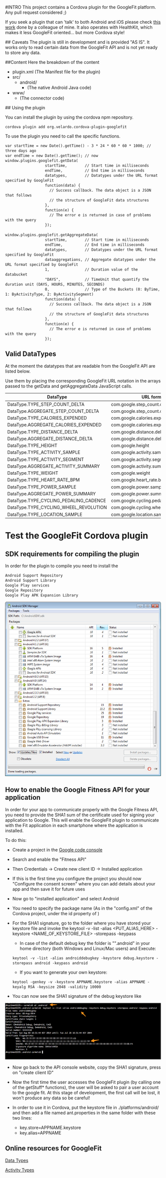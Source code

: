 #INTRO
This project contains a Cordova plugin for the GoogleFit platform.
Any pull request considered ;)

If you seek a plugin that can 'talk' to both Android and iOS please check [this work](https://github.com/dariosalvi78/cordova-plugin-health) done by a colleague of mine.
It also operates with HealthKit, which makes it less GoogleFit oriented... but more Cordova style!


## Caveats
The plugin is still in development and is provided "AS IS".
It works only to read certain data from the GoogleFit API and is not yet ready to store any data.


##Content
Here the breakdown of the content

- plugin.xml  (The Manifest file for the plugin)
- src/
   - android/
      - <Java source code>  (The native Android Java code)
- www/
   - <JavaScript interface> (The connector code)



## Using the plugin

You can install the plugin by using the cordova npm repository.

```
cordova plugin add org.velardo.cordova-plugin-googlefit
```

To use the plugin you need to call the specific functions.
```
var startTime = new Date().getTime() - 3 * 24 * 60 * 60 * 1000; // three days ago
var endTime = new Date().getTime(); // now
window.plugins.googlefit.getData(
                  startTime,        // Start time in milliseconds
                  endTime,          // End time in milliseconds
                  datatypes,        // Datatypes under the URL format specified by GoogleFit
                  function(data) {
                    // Success callback. The data object is a JSON that follows
                    // the structure of GoogleFit data structures
                  },
                  function(e) {
                    // The error e is returned in case of problems with the query
                  });

window.plugins.googlefit.getAggregateData(
                  startTime,        // Start time in milliseconds
                  endTime,          // End time in milliseconds
                  datatypes,        // Datatypes under the URL format specified by GoogleFit
                  dataaggregations, // Aggregate datatypes under the URL format specified by GoogleFit
                  1,                // Duration value of the databucket
                  "DAYS",           // TimeUnit that quantify the duration unit (DAYS, HOURS, MINUTES, SECONDS)
                  0,                // Type of the Buckets (0: ByTime, 1: ByActivityType, 2: ByActivitySegment)
                  function(data) {
                    // Success callback. The data object is a JSON that follows
                    // the structure of GoogleFit data structures
                  },
                  function(e) {
                    // The error e is returned in case of problems with the query
                  });
```

Valid DataTypes
------

At the moment the datatypes that are readable from the GoogleFit API are listed below.

Use them by placing the corresponding GoogleFit URL notation in the arrays passed to the getData and getAggregateData JavaScript calls.

| DataType                                | URL format                               |
| --------------------------------------- | ---------------------------------------- |
| DataType.TYPE_STEP_COUNT_DELTA          | com.google.step_count.delta              |
| DataType.AGGREGATE_STEP_COUNT_DELTA     | com.google.step_count.delta              |
| DataType.TYPE_CALORIES_EXPENDED         | com.google.calories.expended             |
| DataType.AGGREGATE_CALORIES_EXPENDED    | com.google.calories.expended             |
| DataType.TYPE_DISTANCE_DELTA            | com.google.distance.delta                |
| DataType.AGGREGATE_DISTANCE_DELTA       | com.google.distance.delta                |
| DataType.TYPE_HEIGHT                    | com.google.height                        |
| DataType.TYPE_ACTIVITY_SAMPLE           | com.google.activity.sample               |
| DataType.TYPE_ACTIVITY_SEGMENT          | com.google.activity.segment              |
| DataType.AGGREGATE_ACTIVITY_SUMMARY     | com.google.activity.summary              |
| DataType.TYPE_WEIGHT                    | com.google.weight                        |
| DataType.TYPE_HEART_RATE_BPM            | com.google.heart_rate.bpm                |
| DataType.TYPE_POWER_SAMPLE              | com.google.power.sample                  |
| DataType.AGGREGATE_POWER_SUMMARY        | com.google.power.summary                 |
| DataType.TYPE_CYCLING_PEDALING_CADENCE  | com.google.cycling.pedaling.cadence      |
| DataType.TYPE_CYCLING_WHEEL_REVOLUTION  | com.google.cycling.wheel_revolution.rpm  |
| DataType.TYPE_LOCATION_SAMPLE           | com.google.location.sample               |



# Test the GoogleFit Cordova plugin

## SDK requirements for compiling the plugin
In order for the plugin to compile you need to install the
```
Android Support Repository
Android Support Library
Google Play services
Google Repository
Google Play APK Expansion Library
```
 ![Image of Android SDK configuration](_imgs/Android_SDK.png)


## How to enable the Google Fitness API for your application

In order for your app to communicate properly with the Google Fitness API, you need to provide the SHA1 sum of the certificate used for signing your application to Google. This will enable the GoogleFit plugin to communicate with the Fit application in each smartphone where the application is installed.

To do this:
 * Create a project in the [Google code console](https://code.google.com/apis/console/?pli=1)
 * Search and enable the "Fitness API"
 * Then Credentials → Create new client ID → Installed application
 * If this is the first time you configure the project you should now "Configure the consent screen" where you can add details about your app and then save it for future uses
 * Now go to "installed application" and select Android
 * You need to specify the package name (As in the "config.xml" of the Cordova project, under the id property of <widget>)

 * For the SHA1 signature, go to the folder where you have stored your keystore file and invoke the
  keytool -v -list -alias <PUT_ALIAS_HERE> -keystore <NAME_OF_KEYSTORE_FILE> -storepass <PASSWORD> -keypass <PASSWORD>
    * In case of the default debug key the folder is "".android" in your home directory (both Windows and Linux/Mac users) and Execute:
    ```
    keytool -v -list -alias androiddebugkey -keystore debug.keystore -storepass android -keypass android
    ```
    * If you want to generate your own keystore:
    ```
    keytool -genkey -v -keystore APPNAME.keystore -alias APPNAME -keyalg RSA -keysize 2048 -validity 10000
    ```

 * You can now see the SHA1 signature of the debug keystore like

  ![Image of SHA1 Signature](_imgs/sha1.png)

 * Now go back to the API console website, copy the SHA1 signature, press on "create client ID"

 * Now the first time the user accesses the GoogleFit plugin (by calling one of the getStuff* functions), the user will be asked to pair a user account to the google fit. At this stage of development, the first call will be lost, it won't produce any data so be careful!

 * In order to use it in Cordova, put the keystore file in ./platforms/android/ and then add a file named ant.properties in the same folder with these two lines:
    * key.store=APPNAME.keystore
    * key.alias=APPNAME


Online resources for GoogleFit
------

[Data Types](https://developers.google.com/fit/android/data-types)


[Activity Types](https://developers.google.com/fit/rest/v1/reference/activity-types)
